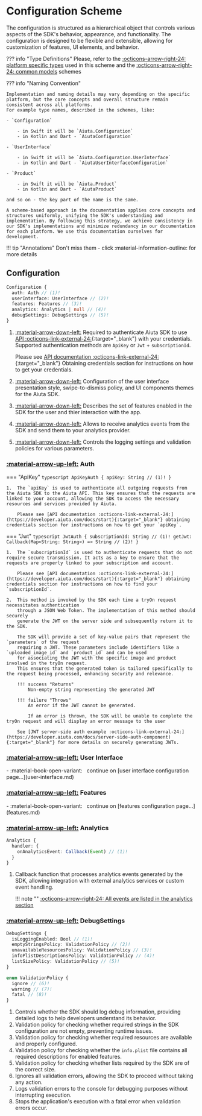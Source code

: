 # Configuration Scheme

The configuration is structured as a hierarchical object that controls various aspects of the SDK's behavior, appearance, and functionality. The configuration is designed to be flexible and extensible, allowing for customization of features, UI elements, and behavior.

??? info "Type Definitions"
    Please, refer to the [:octicons-arrow-right-24: platform specific types](platform-types.md) used in this scheme and the [:octicons-arrow-right-24: common models](common-models.md) schemes

??? info "Naming Convention"
    
    Implementation and naming details may vary depending on the specific platform, but the core concepts and overall structure remain consistent across all platforms.
    For example type names, described in the schemes, like: 

    - `Configuration`

        - in Swift it will be `Aiuta.Configuration`
        - in Kotlin and Dart - `AiutaConfiguration`

    - `UserInterface`

        - in Swift it will be `Aiuta.Configuration.UserInterface`
        - in Kotlin and Dart - `AiutaUserInterfaceConfiguration`

    - `Product`

        - in Swift it will be `Aiuta.Product`
        - in Kotlin and Dart - `AiutaProduct`

    and so on - the key part of the name is the same.

    A scheme-based approach in the documentation applies core concepts and structures uniformly, unifying the SDK's understanding and implementation. By following this strategy, we achieve consistency in our SDK's implementations and minimize redundancy in our documentation for each platform. We use this documentation ourselves for development.

!!! tip "Annotations"
    Don't miss them - click :material-information-outline: for more details



## Configuration

```typescript
Configuration {
  auth: Auth // (1)!
  userInterface: UserInterface // (2)!
  features: Features // (3)!
  analytics: Analytics | null // (4)!
  debugSettings: DebugSettings // (5)!
}
```

1.  [:material-arrow-down-left:](#auth) Required to authenticate Aiuta SDK to use [API :octicons-link-external-24:](https://developer.aiuta.com/products/digital-try-on/documentation){:target="_blank"} with your credentials. Supported authentication methods are `ApiKey` or `Jwt` + `subscriptionId`. 

    Please see [API documentation :octicons-link-external-24:](https://developer.aiuta.com/docs/start){:target="_blank"} Obtaining credentials section for instructions on how to get your credentials.

2. [:material-arrow-down-left:](user-interface.md#user-interface) Configuration of the user interface presentation style, swipe-to-dismiss policy, and UI components themes for the Aiuta SDK.

3. [:material-arrow-down-left:](features.md#features) Describes the set of features enabled in the SDK for the user and thier interaction with the app.

4. [:material-arrow-down-left:](#analytics) Allows to receive analytics events from the SDK and send them to your analytics provider.

5. [:material-arrow-down-left:](#debugsettings) Controls the logging settings and validation policies for various parameters.



### [:material-arrow-up-left:](#configuration) Auth

=== "ApiKey"
    ```typescript
    ApiKeyAuth {
      apiKey: String // (1)!
    }
    ```

    1.  The `apiKey` is used to authenticate all outgoing requests from the Aiuta SDK to the Aiuta API. This key ensures that the requests are linked to your account, allowing the SDK to access the necessary resources and services provided by Aiuta. 
    
        Please see [API documentation :octicons-link-external-24:](https://developer.aiuta.com/docs/start){:target="_blank"} obtaining credentials section for instructions on how to get your `apiKey`.
  
=== "Jwt"
    ```typescript
    JwtAuth {
      subscriptionId: String // (1)!
      getJwt: Callback(Map<String: String>) => String // (2)!
    }
    ```

    1.  The `subscriptionId` is used to authenticate requests that do not require secure transmission. It acts as a key to ensure that the requests are properly linked to your subscription and account.

        Please see [API documentation :octicons-link-external-24:](https://developer.aiuta.com/docs/start){:target="_blank"} obtaining credentials section for instructions on how to find your `subscriptionId`.
        
    2.  This method is invoked by the SDK each time a tryOn request necessitates authentication
        through a JSON Web Token. The implementation of this method should securely
        generate the JWT on the server side and subsequently return it to the SDK.

        The SDK will provide a set of key-value pairs that represent the `parameters` of the request
        requiring a JWT. These parameters include identifiers like a `uploaded_image_id` and `product_id` and can be used 
        for associating the JWT with the specific image and product involved in the tryOn request. 
        This ensures that the generated token is tailored specifically to the request being processed, enhancing security and relevance.

        !!! success "Returns"
            Non-empty string representing the generated JWT

        !!! failure "Throws"
            An error if the JWT cannot be generated. 
            
            If an error is thrown, the SDK will be unable to complete the tryOn request and will display an error message to the user

        See [JWT server-side auth example :octicons-link-external-24:](https://developer.aiuta.com/docs/server-side-auth-component){:target="_blank"} for more details on securely generating JWTs.



### [:material-arrow-up-left:](#configuration) User Interface
<div class="grid cards" markdown>
- :material-book-open-variant: &nbsp; continue on [user interface configuration page...](user-interface.md)
</div>



### [:material-arrow-up-left:](#configuration) Features
<div class="grid cards" markdown>
- :material-book-open-variant: &nbsp; continue on [features configuration page...](features.md)
</div>

### [:material-arrow-up-left:](#configuration) Analytics
```typescript
Analytics {
  handler: {
    onAnalyticsEvent: Callback(Event) // (1)!
  }
}
```

1.  Callback function that processes analytics events generated by the SDK, allowing integration with external analytics services or custom event handling.

    !!! note ""
        [:octicons-arrow-right-24: All events are listed in the analytics section](../../about/analytics/analytics.md)



### [:material-arrow-up-left:](#configuration) DebugSettings
```typescript
DebugSettings {
  isLoggingEnabled: Bool // (1)!
  emptyStringsPolicy: ValidationPolicy // (2)!
  unavailableResourcesPolicy: ValidationPolicy // (3)!
  infoPlistDescriptionsPolicy: ValidationPolicy // (4)!
  listSizePolicy: ValidationPolicy // (5)!
}

enum ValidationPolicy {
  ignore // (6)!
  warning // (7)!
  fatal // (8)!
}
```

1.  Controls whether the SDK should log debug information, providing detailed logs to help developers understand its behavior.
2.  Validation policy for checking whether required strings in the SDK configuration are not empty, preventing runtime issues.
3.  Validation policy for checking whether required resources are available and properly configured.
4.  Validation policy for checking whether the `info.plist` file contains all required descriptions for enabled features.
5.  Validation policy for checking whether lists required by the SDK are of the correct size.
6.  Ignores all validation errors, allowing the SDK to proceed without taking any action.
7.  Logs validation errors to the console for debugging purposes without interrupting execution.
8.  Stops the application's execution with a fatal error when validation errors occur.
